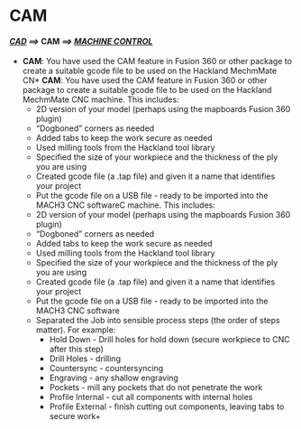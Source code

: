 # CAM
#### *[CAD](CAD.md) ==>* CAM *==> [MACHINE CONTROL](Machine.md)*



* __CAM__: You have used the CAM feature in Fusion 360 or other package to create a suitable gcode file to be used on the Hackland MechmMate CN* __CAM__: You have used the CAM feature in Fusion 360 or other package to create a suitable gcode file to be used on the Hackland MechmMate CNC machine. This includes:
  * 2D version of your model (perhaps using the mapboards Fusion 360 plugin)
  * “Dogboned” corners as needed
  * Added tabs to keep the work secure as needed
  * Used milling tools from the Hackland tool library
  * Specified the size of your workpiece and the thickness of the ply you are using
  * Created gcode file (a .tap file) and given it a name that identifies your project
  * Put the gcode file on a USB file - ready to be imported into the MACH3 CNC softwareC machine. This includes:
  * 2D version of your model (perhaps using the mapboards Fusion 360 plugin)
  * “Dogboned” corners as needed
  * Added tabs to keep the work secure as needed
  * Used milling tools from the Hackland tool library
  * Specified the size of your workpiece and the thickness of the ply you are using
  * Created gcode file (a .tap file) and given it a name that identifies your project
  * Put the gcode file on a USB file - ready to be imported into the MACH3 CNC software
  * Separated the Job into sensible process steps (the order of steps matter). For example:
    * Hold Down - Drill holes for hold down (secure workpiece to CNC after this step)
    * Drill Holes - drilling
    * Countersync - countersyncing
    * Engraving - any shallow engraving
    * Pockets - mill any pockets that do not penetrate the work
    * Profile Internal - cut all components with internal holes
    * Profile External - finish cutting out components, leaving tabs to secure work+
